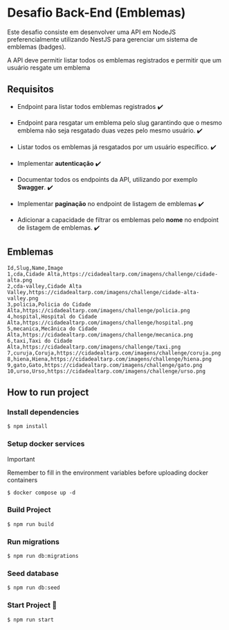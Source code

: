 # Desafio Back-End (Emblemas)

Este desafio consiste em desenvolver uma API em NodeJS preferencialmente utilizando NestJS para gerenciar um sistema de emblemas (badges).

A API deve permitir listar todos os emblemas registrados e permitir que um usuário resgate um emblema

## Requisitos

- Endpoint para listar todos emblemas registrados ✔️

- Endpoint para resgatar um emblema pelo slug garantindo que o mesmo emblema não seja resgatado duas vezes pelo mesmo usuário. ✔️

- Listar todos os emblemas já resgatados por um usuário específico. ✔️

- Implementar **autenticação** ✔️

- Documentar todos os endpoints da API, utilizando por exemplo **Swagger**. ✔️

- Implementar **paginação** no endpoint de listagem de emblemas ✔️

- Adicionar a capacidade de filtrar os emblemas pelo **nome** no endpoint de listagem de emblemas. ✔️

## Emblemas

```csv
Id,Slug,Name,Image
1,cda,Cidade Alta,https://cidadealtarp.com/imagens/challenge/cidade-alta.png
2,cda-valley,Cidade Alta Valley,https://cidadealtarp.com/imagens/challenge/cidade-alta-valley.png
3,policia,Policia do Cidade Alta,https://cidadealtarp.com/imagens/challenge/policia.png
4,hospital,Hospital do Cidade Alta,https://cidadealtarp.com/imagens/challenge/hospital.png
5,mecanica,Mecânica do Cidade Alta,https://cidadealtarp.com/imagens/challenge/mecanica.png
6,taxi,Taxi do Cidade Alta,https://cidadealtarp.com/imagens/challenge/taxi.png
7,curuja,Coruja,https://cidadealtarp.com/imagens/challenge/coruja.png
8,hiena,Hiena,https://cidadealtarp.com/imagens/challenge/hiena.png
9,gato,Gato,https://cidadealtarp.com/imagens/challenge/gato.png
10,urso,Urso,https://cidadealtarp.com/imagens/challenge/urso.png
```

## How to run project

### Install dependencies

```
$ npm install
```

### Setup docker services

> [!IMPORTANT]  
> Remember to fill in the environment variables before uploading docker containers

```
$ docker compose up -d
```

### Build Project

```
$ npm run build
```

### Run migrations

```
$ npm run db:migrations
```

### Seed database

```
$ npm run db:seed
```

### Start Project 🚀

```
$ npm run start
```
